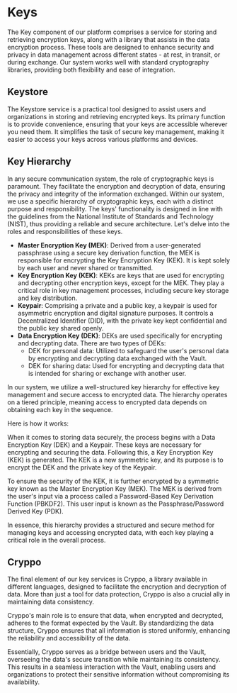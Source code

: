 # Keys

The Key component of our platform comprises a service for storing and retrieving encryption keys, along with a library that assists in the data encryption process. These tools are designed to enhance security and privacy in data management across different states - at rest, in transit, or during exchange. Our system works well with standard cryptography libraries, providing both flexibility and ease of integration.

## Keystore

The Keystore service is a practical tool designed to assist users and organizations in storing and retrieving encrypted keys. Its primary function is to provide convenience, ensuring that your keys are accessible wherever you need them. It simplifies the task of secure key management, making it easier to access your keys across various platforms and devices.

## Key Hierarchy

In any secure communication system, the role of cryptographic keys is paramount. They facilitate the encryption and decryption of data, ensuring the privacy and integrity of the information exchanged. Within our system, we use a specific hierarchy of cryptographic keys, each with a distinct purpose and responsibility. The keys' functionality is designed in line with the guidelines from the National Institute of Standards and Technology (NIST), thus providing a reliable and secure architecture. Let's delve into the roles and responsibilities of these keys.

- **Master Encryption Key (MEK)**: Derived from a user-generated passphrase using a secure key derivation function, the MEK is responsible for encrypting the Key Encryption Key (KEK). It is kept solely by each user and never shared or transmitted.
- **Key Encryption Key (KEK)**: KEKs are keys that are used for encrypting and decrypting other encryption keys, except for the MEK. They play a critical role in key management processes, including secure key storage and key distribution.
- **Keypair**: Comprising a private and a public key, a keypair is used for asymmetric encryption and digital signature purposes. It controls a Decentralized Identifier (DID), with the private key kept confidential and the public key shared openly.
- **Data Encryption Key (DEK)**: DEKs are used specifically for encrypting and decrypting data. There are two types of DEKs:
  - DEK for personal data: Utilized to safeguard the user's personal data by encrypting and decrypting data exchanged with the Vault.
  - DEK for sharing data: Used for encrypting and decrypting data that is intended for sharing or exchange with another user.

In our system, we utilize a well-structured key hierarchy for effective key management and secure access to encrypted data. The hierarchy operates on a tiered principle, meaning access to encrypted data depends on obtaining each key in the sequence.

Here is how it works:

When it comes to storing data securely, the process begins with a Data Encryption Key (DEK) and a Keypair. These keys are necessary for encrypting and securing the data. Following this, a Key Encryption Key (KEK) is generated. The KEK is a new symmetric key, and its purpose is to encrypt the DEK and the private key of the Keypair.

To ensure the security of the KEK, it is further encrypted by a symmetric key known as the Master Encryption Key (MEK). The MEK is derived from the user's input via a process called a Password-Based Key Derivation Function (PBKDF2). This user input is known as the Passphrase/Password Derived Key (PDK).

In essence, this hierarchy provides a structured and secure method for managing keys and accessing encrypted data, with each key playing a critical role in the overall process.

## Cryppo

The final element of our key services is Cryppo, a library available in different languages, designed to facilitate the encryption and decryption of data. More than just a tool for data protection, Cryppo is also a crucial ally in maintaining data consistency.

Cryppo's main role is to ensure that data, when encrypted and decrypted, adheres to the format expected by the Vault. By standardizing the data structure, Cryppo ensures that all information is stored uniformly, enhancing the reliability and accessibility of the data.

Essentially, Cryppo serves as a bridge between users and the Vault, overseeing the data's secure transition while maintaining its consistency. This results in a seamless interaction with the Vault, enabling users and organizations to protect their sensitive information without compromising its availability.